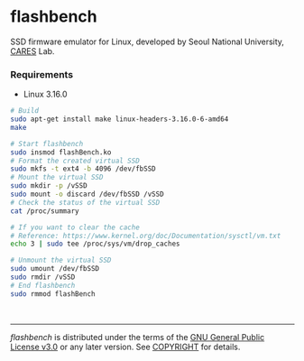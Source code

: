flashbench
========
SSD firmware emulator for Linux, developed by Seoul National University,
[CARES] Lab.

### Requirements
- Linux 3.16.0

```bash
# Build
sudo apt-get install make linux-headers-3.16.0-6-amd64
make

# Start flashbench
sudo insmod flashBench.ko
# Format the created virtual SSD
sudo mkfs -t ext4 -b 4096 /dev/fbSSD
# Mount the virtual SSD
sudo mkdir -p /vSSD
sudo mount -o discard /dev/fbSSD /vSSD
# Check the status of the virtual SSD
cat /proc/summary

# If you want to clear the cache
# Reference: https://www.kernel.org/doc/Documentation/sysctl/vm.txt
echo 3 | sudo tee /proc/sys/vm/drop_caches

# Unmount the virtual SSD
sudo umount /dev/fbSSD
sudo rmdir /vSSD
# End flashbench
sudo rmmod flashBench
```

&nbsp;

--------

*flashbench* is distributed under the terms of the [GNU General Public License
v3.0] or any later version. See [COPYRIGHT] for details.

[CARES]: http://davinci.snu.ac.kr
[GNU General Public License v3.0]: LICENSE
[COPYRIGHT]: COPYRIGHT
